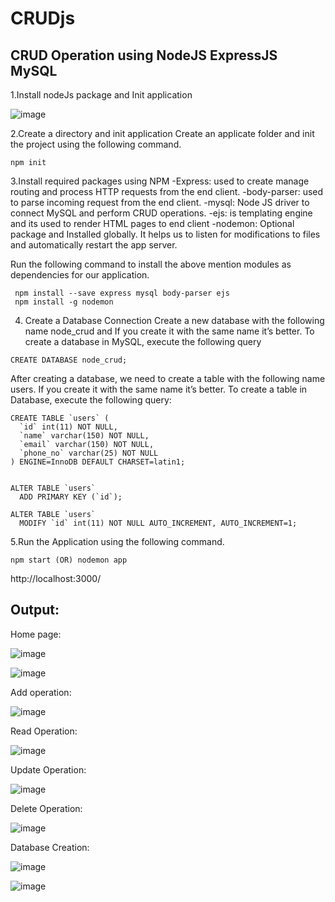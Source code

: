 # CRUDjs
## CRUD Operation using NodeJS ExpressJS MySQL

1.Install nodeJs package and Init application

![image](https://user-images.githubusercontent.com/68159253/144979029-c705b560-fb57-4b3c-854a-3dad88ae7e7d.png)

2.Create a directory and init application
Create an applicate folder and init the project using the following command.
```
npm init
```

3.Install required packages using NPM
    -Express: used to create manage routing and process HTTP requests from the end client.
    -body-parser: used to parse incoming request from the end client.
    -mysql: Node JS driver to connect MySQL and perform CRUD operations.
    -ejs: is templating engine and its used to render HTML pages to end client
    -nodemon: Optional package and Installed globally. It helps us to listen for modifications to files and automatically restart the app server.
 
 Run the following command to install the above mention modules as dependencies for our application.
```
 npm install --save express mysql body-parser ejs
 npm install -g nodemon
```

4. Create a Database Connection
Create a new database with the following name node_crud and  If you create it with the same name it’s better.
To create a database in MySQL, execute the following query
```
CREATE DATABASE node_crud;
```
After creating a database, we need to create a table with the following name users. If you create it with the same name it’s better. To create a table in Database, execute the following query:
```
CREATE TABLE `users` (
  `id` int(11) NOT NULL,
  `name` varchar(150) NOT NULL,
  `email` varchar(150) NOT NULL,
  `phone_no` varchar(25) NOT NULL
) ENGINE=InnoDB DEFAULT CHARSET=latin1;


ALTER TABLE `users`
  ADD PRIMARY KEY (`id`);

ALTER TABLE `users`
  MODIFY `id` int(11) NOT NULL AUTO_INCREMENT, AUTO_INCREMENT=1;
```

5.Run the Application using the following command.
```
npm start (OR) nodemon app
```

http://localhost:3000/


## Output:

Home page:

![image](https://user-images.githubusercontent.com/68159253/144979787-7caef73e-bdc0-4e96-99d1-209676e86e5c.png)

![image](https://user-images.githubusercontent.com/68159253/144979830-7f6f3a3f-9c46-456f-8265-7e21e37578f7.png)

Add operation:

![image](https://user-images.githubusercontent.com/68159253/144979870-6a58843f-0fc9-4b12-81b2-d89a486cb27b.png)

Read Operation:

![image](https://user-images.githubusercontent.com/68159253/144979897-a4c4fa16-0f74-4e1f-ab10-a31987ff8d12.png)

Update Operation:

![image](https://user-images.githubusercontent.com/68159253/144979933-f854946f-1f3d-4949-bf3b-922db90ae36f.png)

Delete Operation:

![image](https://user-images.githubusercontent.com/68159253/144979961-7f8d0beb-1324-447f-ba0c-b243eec9eff7.png)

Database Creation:

![image](https://user-images.githubusercontent.com/68159253/144979986-a4553ca1-c24e-4100-be60-2c0371e4c3b3.png)

![image](https://user-images.githubusercontent.com/68159253/144980007-4618263b-4bb2-4df0-adab-7d43b4b87bb5.png)








